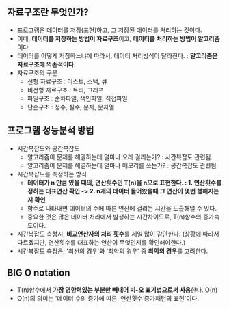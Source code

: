 ## 자료구조란 무엇인가?
  - 프로그램은 데이터를 저장(표현)하고, 그 저장된 데이터를 처리하는 것이다.
  - 이때, **데이터를 저장하는 방법이 자료구조**이고, **데이터를 처리하는 방법이 알고리즘**이다.
  - 데이터를 어떻게 저장하느냐에 따라서, 데이터 처리방식이 달라진다. : **알고리즘은 자료구조에 의존적이다.**
  - 자료구조의 구분
    - 선형 자료구조 : 리스트, 스택, 큐
    - 비선형 자료구조 : 트리, 그래프
    - 파일구조 : 순차파일, 색인파일, 직접파일
    - 단순구조 : 정수, 실수, 문자, 문자열

## 프로그램 성능분석 방법
  - 시간복잡도와 공간복잡도
    - 알고리즘이 문제를 해결하는데 얼마나 오래 걸리는가? : 시간복잡도 관련됨.
    - 알고리즘이 문제를 해결하는데 얼마나 메모리를 쓰는가? : 공간복잡도 관련됨.
  - 시간복잡도를 측정하는 방식
    - **데이터가 n 만큼 있을 때의, 연산횟수인 T(n)을 n으로 표현한다. : 1. 연산횟수를 정하는 대표연산 확인 -> 2. n개의 데이터 들어왔을때 그 연산이 몇번 행해지는지 확인**
    - 함수로 나타내면 데이터의 수에 따른 연산에 걸리는 시간을 도출해낼 수 있다.
    - 중요한 것은 많은 데이터 처리에서 발생하는 시간차이므로, T(n)함수의 증가속도이다.
  - 시간복잡도 측정시, **비교연산자의 처리 횟수**를 제일 많이 감안한다. (상황에 따라서 다르겠지만, 연산횟수를 대표하는 연산이 무엇인지를 확인해야한다.)
  - 시간복잡도 측정은, '최선의 경우'와 '최악의 경우' 중 **최악의 경우**를 고려한다.
   
## BIG O notation
  - T(n)함수에서 **가장 영향력있는 부분만 빼내어 빅-오 표기법으로써 사용**한다. O(n)
  - O(n)의 의미는 '데이터 수의 증가에 따른, 연산횟수 증가패턴의 표현'이다.
